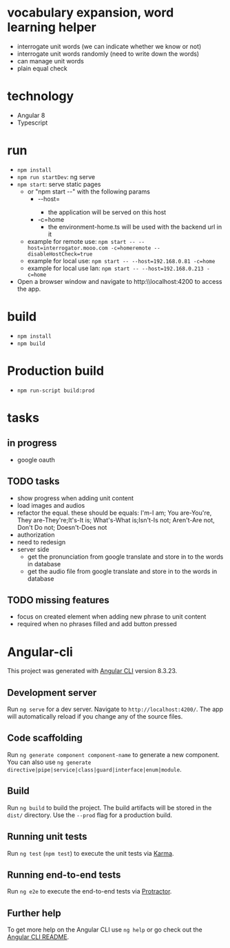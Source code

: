 # vocabulary expansion, word learning helper

- interrogate unit words (we can indicate whether we know or not)
- interrogate unit words randomly (need to write down the words)
- can manage unit words
- plain equal check

# technology

- Angular 8
- Typescript

# run

- `npm install`
- `npm run startDev`: ng serve
- `npm start`: serve static pages
   - or "npm start --" with the following params
     - --host=<host>
       - the application will be served on this host
     - -c=home
       - the environment-home.ts will be used with the backend url in it
   - example for remote use: `npm start -- --host=interrogator.mooo.com -c=homeremote --disableHostCheck=true`
   - example for local use: `npm start -- --host=192.168.0.81 -c=home`
   - example for local use lan: `npm start -- --host=192.168.0.213 -c=home`
 - Open a browser window and navigate to http:\\\\localhost:4200 to access the app.

# build

- `npm install`
- `npm build`
 
# Production build

- `npm run-script build:prod`

# tasks

## in progress

 - google oauth
 
## TODO tasks

- show progress when adding unit content
- load images and audios
- refactor the equal. these should be equals: I'm-I am; You are-You're, They are-They're;It's-It is; What's-What
  is;Isn't-Is not; Aren't-Are not, Don't Do not; Doesn't-Does not
- authorization
- need to redesign
- server side
  - get the pronunciation from google translate and store in to the words in database
  - get the audio file from google translate and store in to the words in database

## TODO missing features

- focus on created element when adding new phrase to unit content
- required when no phrases filled and add button pressed

# Angular-cli

This project was generated with [Angular CLI](https://github.com/angular/angular-cli) version 8.3.23.

## Development server

Run `ng serve` for a dev server. Navigate to `http://localhost:4200/`. The app will automatically reload if you change any of the source files.

## Code scaffolding

Run `ng generate component component-name` to generate a new component. You can also use `ng generate directive|pipe|service|class|guard|interface|enum|module`.

## Build

Run `ng build` to build the project. The build artifacts will be stored in the `dist/` directory. Use the `--prod` flag for a production build.

## Running unit tests

Run `ng test` (`npm test`) to execute the unit tests via [Karma](https://karma-runner.github.io).

## Running end-to-end tests

Run `ng e2e` to execute the end-to-end tests via [Protractor](http://www.protractortest.org/).

## Further help

To get more help on the Angular CLI use `ng help` or go check out the [Angular CLI README](https://github.com/angular/angular-cli/blob/master/README.md).
